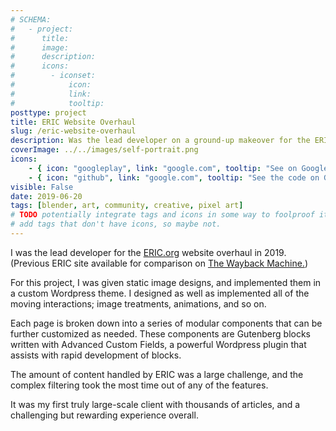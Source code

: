 ```yaml
---
# SCHEMA:
#   - project:
#      title:
#      image:
#      description:
#      icons:
#        - iconset:
#            icon:
#            link:
#            tooltip:
posttype: project
title: ERIC Website Overhaul
slug: /eric-website-overhaul
description: Was the lead developer on a ground-up makeover for the ERISA committee's ERIC organization.
coverImage: ../../images/self-portrait.png
icons:
    - { icon: "googleplay", link: "google.com", tooltip: "See on Google Play" }
    - { icon: "github", link: "google.com", tooltip: "See the code on Github" }
visible: False
date: 2019-06-20
tags: [blender, art, community, creative, pixel art]
# TODO potentially integrate tags and icons in some way to foolproof it a bit. Although I want to be able to
# add tags that don't have icons, so maybe not.
---
```

    
I was the lead developer for the [ERIC.org](eric.org) website overhaul in 2019. (Previous ERIC site available for comparison on [The Wayback Machine.](https://web.archive.org/web/20180315201843/http://www.eric.org/))

For this project, I was given static image designs, and implemented them in a custom Wordpress theme. I designed as well as implemented all of the moving interactions; image treatments, animations, and so on.

Each page is broken down into a series of modular components that can be further customized as needed. These components are Gutenberg blocks written with Advanced Custom Fields, a powerful Wordpress plugin that assists with rapid development of blocks.

The amount of content handled by ERIC was a large challenge, and the complex filtering took the most time out of any of the features.

It was my first truly large-scale client with thousands of articles, and a challenging but rewarding experience overall.